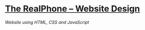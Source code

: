 # [The RealPhone – Website Design](https://eromacheb.github.io)

###### Website using HTML, CSS and JavaScript
